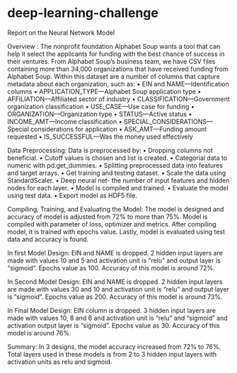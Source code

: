 # deep-learning-challenge

Report on the Neural Network Model

Overview : The nonprofit foundation Alphabet Soup wants a tool that can help it select the applicants for funding with the best chance of success in their ventures. From Alphabet Soup’s business team, we have CSV files containing more than 34,000 organizations that have received funding from Alphabet Soup. Within this dataset are a number of columns that capture metadata about each organization, such as:
•	EIN and NAME—Identification columns
•	APPLICATION_TYPE—Alphabet Soup application type
•	AFFILIATION—Affiliated sector of industry
•	CLASSIFICATION—Government organization classification
•	USE_CASE—Use case for funding
•	ORGANIZATION—Organization type
•	STATUS—Active status
•	INCOME_AMT—Income classification
•	SPECIAL_CONSIDERATIONS—Special considerations for application
•	ASK_AMT—Funding amount requested
•	IS_SUCCESSFUL—Was the money used effectively

Data Preprocessing: Data is preprocessed by:
•	Dropping columns not beneficial.
•	Cutoff values is chosen and list is created.
•	Categorial data to numeric with pd.get_dummies.
•	Splitting preprocessed data into features and target arrays.
•	Get training and testing dataset.
•	Scale the data using StandardScaler.
•	Deep neural net- the number of input features and hidden nodes for each layer.
•	Model is compiled and trained.
•	Evaluate the model using test data.
•	Export model as HDF5 file.

Compiling, Training, and Evaluating the Model: The model is designed and accuracy of model is adjusted from 72% to more than 75%. Model is compiled with parameter of loss, optimizer and metrics. After compiling model, it is trained with epochs value. Lastly, model is evaluated using test data and accuracy is found.

In first Model Design:
	EIN and NAME is dropped. 2 hidden input layers are made with values 10 and 5 and activation unit is “relu” and output layer is “sigmoid”. Epochs value as 100. Accuracy of this model is around 72%.

In Second Model Design:
	EIN and NAME is dropped. 2 hidden input layers are made with values 30 and 10 and activation unit is “relu” and output layer is “sigmoid”. Epochs value as 200. Accuracy of this model is around 73%.

In Final Model Design:
	EIN column is dropped. 3 hidden input layers are made with values 10, 8 and 6 and activation unit is “relu” and “sigmoid” and activation output layer is “sigmoid”. Epochs value as 30. Accuracy of this model is around 76%.

Summary: In 3 designs, the model accuracy increased from 72% to 76%. Total layers used in these models is from 2 to 3 hidden input layers with activation units as relu and sigmoid. 
